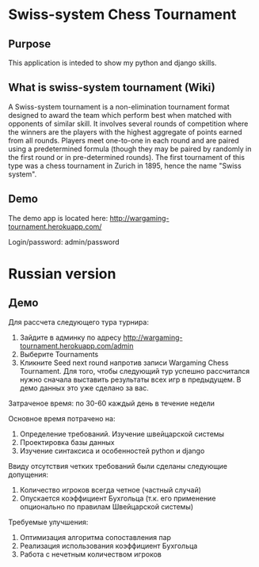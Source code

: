 Swiss-system Chess Tournament
=============================

Purpose
-------
This application is inteded to show my python and django skills.

What is swiss-system tournament (Wiki)
--------------------------------------
A Swiss-system tournament is a non-elimination tournament format designed to award the team which perform best when matched with opponents of similar skill.
It involves several rounds of competition where the winners are the players with the highest aggregate of points earned from all rounds.
Players meet one-to-one in each round and are paired using a predetermined formula (though they may be paired by randomly in the first round or in pre-determined rounds). The first tournament of this type was a chess tournament in Zurich in 1895, hence the name "Swiss system".

Demo
----
The demo app is located here: http://wargaming-tournament.herokuapp.com/

Login/password: admin/password

Russian version
===============

Демо
----

Для рассчета следующего тура турнира:
  1. Зайдите в админку по адресу http://wargaming-tournament.herokuapp.com/admin
  2. Выберите Tournaments
  3. Кликните Seed next round напротив записи Wargaming Chess Tournament. Для того, чтобы следующий тур успешно рассчитался нужно сначала выставить результаты всех игр в предыдущем. В демо данных это уже сделано за вас.

Затраченое время: по 30-60 каждый день в течение недели

Основное время потрачено на:
  1. Определение требований. Изучение швейцарской системы
  2. Проектировка базы данных
  3. Изучение синтаксиса и особенностей python и django

Ввиду отсутствия четких требований были сделаны следующие допущения:
  1. Количество игроков всегда четное (частный случай)
  2. Опускается коэффициент Бухгольца (т.к. его применение опционально по правилам Швейцарской системы)

Требуемые улучшения:
  1. Оптимизация алгоритма сопоставления пар
  2. Реализация использования коэффициент Бухгольца
  3. Работа с нечетным количеством игроков
